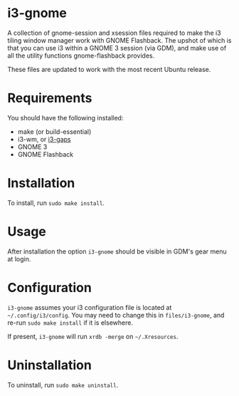 # i3-gnome

A collection of gnome-session and xsession files required to make the i3 tiling window manager work with GNOME Flashback. The upshot of which is that you can use i3 within a GNOME 3 session (via GDM), and make use of all the utility functions gnome-flashback provides.

These files are updated to work with the most recent Ubuntu release.

# Requirements

You should have the following installed:

* make (or build-essential)
* i3-wm, or <a href="https://github.com/Airblader/i3">i3-gaps</a>
* GNOME 3
* GNOME Flashback

# Installation

To install, run `sudo make install`.

# Usage

After installation the option `i3-gnome` should be visible in GDM's gear menu at login.

# Configuration

`i3-gnome` assumes your i3 configuration file is located at `~/.config/i3/config`. You may need to change this in `files/i3-gnome`, and re-run `sudo make install` if it is elsewhere.

If present, `i3-gnome` will run `xrdb -merge` on `~/.Xresources`.

# Uninstallation

To uninstall, run `sudo make uninstall`.
